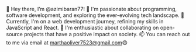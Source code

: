 👋 Hey there, I’m @azimibaran77! 
👀 I'm passionate about programming, software development, and exploring the ever-evolving tech landscape. 
🌱 Currently, I'm on a web development journey, refining my skills in JavaScript and React. 
💞️ I'm enthusiastic about collaborating on open-source projects that have a positive impact on society. 
📫 You can reach out to me via email at marthaoliver7523@gmail.com😄
